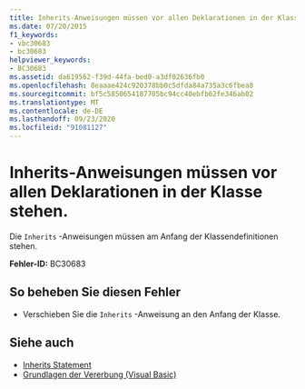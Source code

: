 ```yaml
---
title: Inherits-Anweisungen müssen vor allen Deklarationen in der Klasse stehen.
ms.date: 07/20/2015
f1_keywords:
- vbc30683
- bc30683
helpviewer_keywords:
- BC30683
ms.assetid: da619562-f39d-44fa-bed0-a3df02636fb0
ms.openlocfilehash: 8eaaae424c920378bb0c5dfda84a735a3c6fbea8
ms.sourcegitcommit: bf5c5850654187705bc94cc40ebfb62fe346ab02
ms.translationtype: MT
ms.contentlocale: de-DE
ms.lasthandoff: 09/23/2020
ms.locfileid: "91081127"
---
```

# <a name="inherits-statement-must-precede-all-declarations-in-a-class"></a>Inherits-Anweisungen müssen vor allen Deklarationen in der Klasse stehen.

Die `Inherits` -Anweisungen müssen am Anfang der Klassendefinitionen stehen.  
  
 **Fehler-ID:** BC30683  
  
## <a name="to-correct-this-error"></a>So beheben Sie diesen Fehler  
  
- Verschieben Sie die `Inherits` -Anweisung an den Anfang der Klasse.  
  
## <a name="see-also"></a>Siehe auch

- [Inherits Statement](../language-reference/statements/inherits-statement.md)
- [Grundlagen der Vererbung (Visual Basic)](../programming-guide/language-features/objects-and-classes/inheritance-basics.md)
